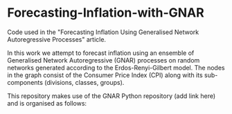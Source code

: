# Forecasting-Inflation-with-GNAR

Code used in the "Forecasting Inflation Using Generalised Network Autoregressive Processes" article.

In this work we attempt to forecast inflation using an ensemble of Generalised Network Autoregressive (GNAR) processes on random networks generated according to the Erdos-Renyi-Gilbert model. The nodes in the graph consist of the Consumer Price Index (CPI) along with its sub-components (divisions, classes, groups).

This repository makes use of the GNAR Python repository (add link here) and is organised as follows: